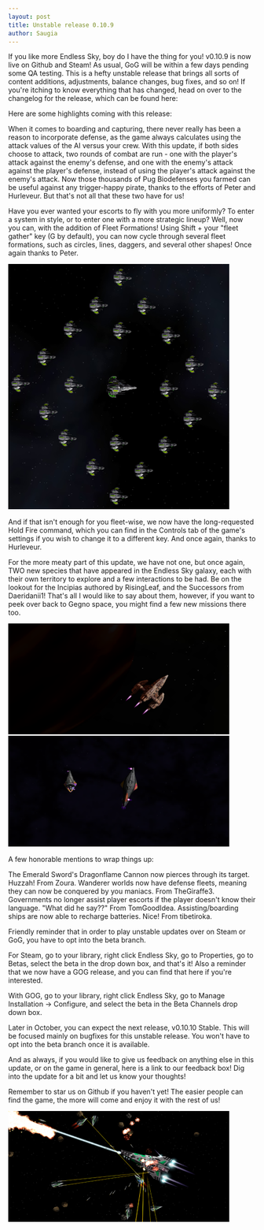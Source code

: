 ```yaml
---
layout: post
title: Unstable release 0.10.9
author: Saugia
---
```


If you like more Endless Sky, boy do I have the thing for you! v0.10.9 is now live on Github and Steam! As usual, GoG will be within a few days pending some QA testing. This is a hefty unstable release that brings all sorts of content additions, adjustments, balance changes, bug fixes, and so on! If you're itching to know everything that has changed, head on over to the changelog for the release, which can be found here:

Here are some highlights coming with this release:

When it comes to boarding and capturing, there never really has been a reason to incorporate defense, as the game always calculates using the attack values of the AI versus your crew. With this update, if both sides choose to attack, two rounds of combat are run - one with the player's attack against the enemy's defense, and one with the enemy's attack against the player's defense, instead of using the player's attack against the enemy's attack. Now those thousands of Pug Biodefenses you farmed can be useful against any trigger-happy pirate, thanks to the efforts of Peter and Hurleveur. But that's not all that these two have for us!

Have you ever wanted your escorts to fly with you more uniformly? To enter a system in style, or to enter one with a more strategic lineup? Well, now you can, with the addition of Fleet Formations! Using Shift + your "fleet gather" key (G by default), you can now cycle through several fleet formations, such as circles, lines, daggers, and several other shapes! Once again thanks to Peter.

<img class="centered shadowed" src="/images/blog/v0.10.9/formation.png" width="450" height="498" />

And if that isn't enough for you fleet-wise, we now have the long-requested Hold Fire command, which you can find in the Controls tab of the game's settings if you wish to change it to a different key. And once again, thanks to Hurleveur.

For the more meaty part of this update, we have not one, but once again, TWO new species that have appeared in the Endless Sky galaxy, each with their own territory to explore and a few interactions to be had. Be on the lookout for the Incipias authored by RisingLeaf, and the Successors from Daeridanii1! That's all I would like to say about them, however, if you want to peek over back to Gegno space, you might find a few new missions there too.

<img class="left shadowed" src="/images/blog/v0.10.9/incipias.png" width="450" height="225" />

<img class="right shadowed" src="/images/blog/v0.10.9/successors.png" width="450" height="225" />

A few honorable mentions to wrap things up:

The Emerald Sword's Dragonflame Cannon now pierces through its target. Huzzah! From Zoura.
Wanderer worlds now have defense fleets, meaning they can now be conquered by you maniacs. From TheGiraffe3.
Governments no longer assist player escorts if the player doesn't know their language. "What did he say??" From TomGoodIdea.
Assisting/boarding ships are now able to recharge batteries. Nice! From tibetiroka.

Friendly reminder that in order to play unstable updates over on Steam or GoG, you have to opt into the beta branch.

For Steam, go to your library, right click Endless Sky, go to Properties, go to Betas, select the beta in the drop down box, and that's it! Also a reminder that we now have a GOG release, and you can find that here if you're interested.

With GOG, go to your library, right click Endless Sky, go to Manage Installation -> Configure, and select the beta in the Beta Channels drop down box.

Later in October, you can expect the next release, v0.10.10 Stable. This will be focused mainly on bugfixes for this unstable release. You won't have to opt into the beta branch once it is available.

And as always, if you would like to give us feedback on anything else in this update, or on the game in general, here is a link to our feedback box! Dig into the update for a bit and let us know your thoughts!

Remember to star us on Github if you haven't yet! The easier people can find the game, the more will come and enjoy it with the rest of us!

<img class="centered shadowed" src="/images/blog/v0.10.9/v0.10.9.png" width="450" height="225" />
